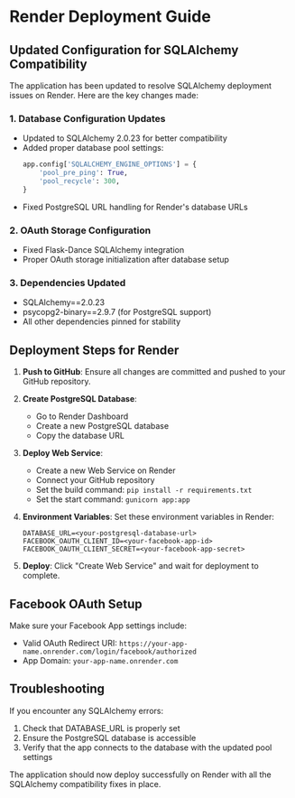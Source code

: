 # Render Deployment Guide

## Updated Configuration for SQLAlchemy Compatibility

The application has been updated to resolve SQLAlchemy deployment issues on Render. Here are the key changes made:

### 1. Database Configuration Updates
- Updated to SQLAlchemy 2.0.23 for better compatibility
- Added proper database pool settings:
  ```python
  app.config['SQLALCHEMY_ENGINE_OPTIONS'] = {
      'pool_pre_ping': True,
      'pool_recycle': 300,
  }
  ```
- Fixed PostgreSQL URL handling for Render's database URLs

### 2. OAuth Storage Configuration
- Fixed Flask-Dance SQLAlchemy integration
- Proper OAuth storage initialization after database setup

### 3. Dependencies Updated
- SQLAlchemy==2.0.23
- psycopg2-binary==2.9.7 (for PostgreSQL support)
- All other dependencies pinned for stability

## Deployment Steps for Render

1. **Push to GitHub**: Ensure all changes are committed and pushed to your GitHub repository.

2. **Create PostgreSQL Database**:
   - Go to Render Dashboard
   - Create a new PostgreSQL database
   - Copy the database URL

3. **Deploy Web Service**:
   - Create a new Web Service on Render
   - Connect your GitHub repository
   - Set the build command: `pip install -r requirements.txt`
   - Set the start command: `gunicorn app:app`

4. **Environment Variables**:
   Set these environment variables in Render:
   ```
   DATABASE_URL=<your-postgresql-database-url>
   FACEBOOK_OAUTH_CLIENT_ID=<your-facebook-app-id>
   FACEBOOK_OAUTH_CLIENT_SECRET=<your-facebook-app-secret>
   ```

5. **Deploy**: Click "Create Web Service" and wait for deployment to complete.

## Facebook OAuth Setup

Make sure your Facebook App settings include:
- Valid OAuth Redirect URI: `https://your-app-name.onrender.com/login/facebook/authorized`
- App Domain: `your-app-name.onrender.com`

## Troubleshooting

If you encounter any SQLAlchemy errors:
1. Check that DATABASE_URL is properly set
2. Ensure the PostgreSQL database is accessible
3. Verify that the app connects to the database with the updated pool settings

The application should now deploy successfully on Render with all the SQLAlchemy compatibility fixes in place.
